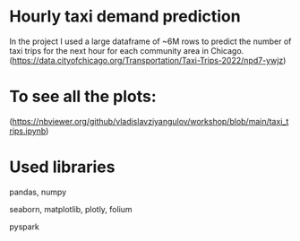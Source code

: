 # Hourly taxi demand prediction
In the project I used a large dataframe of ~6M rows to predict the number of taxi trips for the next hour for each community area in Chicago. (https://data.cityofchicago.org/Transportation/Taxi-Trips-2022/npd7-ywjz)

# To see all the plots:
(https://nbviewer.org/github/vladislavziyangulov/workshop/blob/main/taxi_trips.ipynb)

# Used libraries
pandas, numpy

seaborn, matplotlib, plotly, folium

pyspark
